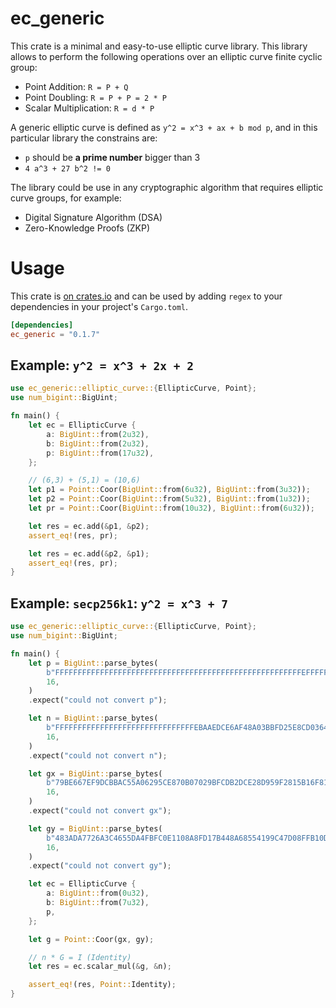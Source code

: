 # ec_generic

This crate is a minimal and easy-to-use elliptic curve library. This library
allows to perform the following operations over an elliptic curve finite cyclic
group:

- Point Addition: `R = P + Q`
- Point Doubling: `R = P + P = 2 * P`
- Scalar Multiplication: `R = d * P`

A generic elliptic curve is defined as `y^2 = x^3 + ax + b mod p`, and in this
particular library the constrains are:

 - `p` should be **a prime number** bigger than 3
 - `4 a^3 + 27 b^2 != 0`

The library could be use in any cryptographic algorithm that requires elliptic
curve groups, for example:

- Digital Signature Algorithm (DSA)
- Zero-Knowledge Proofs (ZKP)

# Usage

This crate is [on crates.io](https://crates.io/crates/regex) and can be
used by adding `regex` to your dependencies in your project's `Cargo.toml`.

```toml
[dependencies]
ec_generic = "0.1.7"
```

## Example: `y^2 = x^3 + 2x + 2`

```rust
use ec_generic::elliptic_curve::{EllipticCurve, Point};
use num_bigint::BigUint;

fn main() {
    let ec = EllipticCurve {
        a: BigUint::from(2u32),
        b: BigUint::from(2u32),
        p: BigUint::from(17u32),
    };

    // (6,3) + (5,1) = (10,6)
    let p1 = Point::Coor(BigUint::from(6u32), BigUint::from(3u32));
    let p2 = Point::Coor(BigUint::from(5u32), BigUint::from(1u32));
    let pr = Point::Coor(BigUint::from(10u32), BigUint::from(6u32));

    let res = ec.add(&p1, &p2);
    assert_eq!(res, pr);

    let res = ec.add(&p2, &p1);
    assert_eq!(res, pr);
}
```

## Example: `secp256k1`: `y^2 = x^3 + 7`

```rust
use ec_generic::elliptic_curve::{EllipticCurve, Point};
use num_bigint::BigUint;

fn main() {
    let p = BigUint::parse_bytes(
        b"FFFFFFFFFFFFFFFFFFFFFFFFFFFFFFFFFFFFFFFFFFFFFFFFFFFFFFFEFFFFFC2F",
        16,
    )
    .expect("could not convert p");

    let n = BigUint::parse_bytes(
        b"FFFFFFFFFFFFFFFFFFFFFFFFFFFFFFFEBAAEDCE6AF48A03BBFD25E8CD0364141",
        16,
    )
    .expect("could not convert n");

    let gx = BigUint::parse_bytes(
        b"79BE667EF9DCBBAC55A06295CE870B07029BFCDB2DCE28D959F2815B16F81798",
        16,
    )
    .expect("could not convert gx");

    let gy = BigUint::parse_bytes(
        b"483ADA7726A3C4655DA4FBFC0E1108A8FD17B448A68554199C47D08FFB10D4B8",
        16,
    )
    .expect("could not convert gy");

    let ec = EllipticCurve {
        a: BigUint::from(0u32),
        b: BigUint::from(7u32),
        p,
    };

    let g = Point::Coor(gx, gy);

    // n * G = I (Identity)
    let res = ec.scalar_mul(&g, &n);

    assert_eq!(res, Point::Identity);
}
```